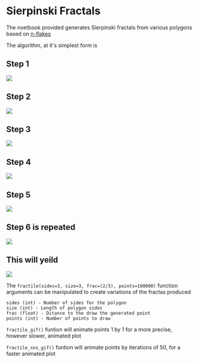 # Sierpinski Fractals
The noetbook provided generates Sierpinski fractals from various polygons based on [n-flakes](https://en.wikipedia.org/wiki/N-flake)

The algorithm, at it's simplest form is

## Step 1
![](images/Slide1.PNG)

## Step 2
![](images/Slide2.PNG)

## Step 3
![](images/Slide3.PNG)

## Step 4
![](images/Slide4.PNG)

## Step 5
![](images/Slide5.PNG)

## Step 6 is repeated
![](images/Slide6.PNG)

## This will yeild
![](images/hexa_sns.gif)

The `fractile(sides=3, size=3, frac=(2/3), points=100000)` function arguments can be manipulated to create variations of the fractas produced

```
sides (int) - Number of sides for the polygon
size (int) - Length of polygon sides
frac (float) - Ditance to the draw the generated point
points (int) - Number of points to draw
```

```fractile_gif()``` funtion will animate points 1 by 1 for a more precise, however slower, animated plot

```fractile_sns_gif()``` funtion will animate points by iterations of 50, for a faster animated plot


